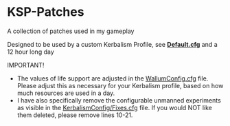 # KSP-Patches
A collection of patches used in my gameplay

Designed to be used by a custom Kerbalism Profile, see <a href="https://github.com/Wallum/KSP-Patches/blob/main/Default.cfg"><b>Default.cfg</b></a> and a 12 hour long day

IMPORTANT!<br>
* The values of life support are adjusted in the <a href="https://github.com/Wallum/KSP-Patches/blob/main/GameData/Wallum/WallumConfig.cfg">WallumConfig.cfg</a> file. Please adjust this as necessary for your Kerbalism profile, based on how much resources are used in a day.<br>
* I have also specifically remove the configurable unmanned experiments as visible in the <a href="https://github.com/Wallum/KSP-Patches/blob/main/GameData/Wallum/KerbalismConfig/Fixes.cfg">KerbalismConfig/Fixes.cfg</a> file. If you would NOT like them deleted, please remove lines 10-21.
